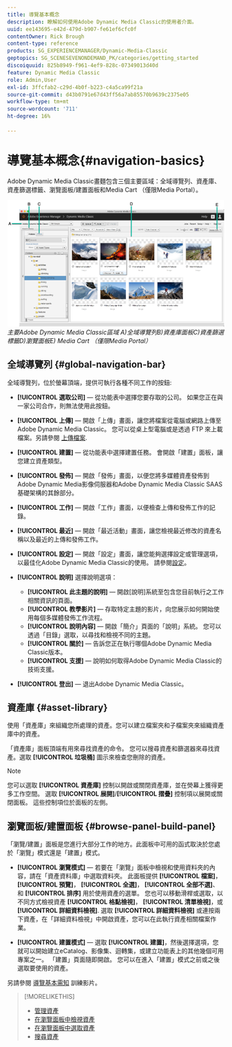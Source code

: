 ```yaml
---
title: 導覽基本概念
description: 瞭解如何使用Adobe Dynamic Media Classic的使用者介面。
uuid: ee143695-e42d-479d-b907-fe61ef6cfc0f
contentOwner: Rick Brough
content-type: reference
products: SG_EXPERIENCEMANAGER/Dynamic-Media-Classic
geptopics: SG_SCENESEVENONDEMAND_PK/categories/getting_started
discoiquuid: 825b8949-f961-4ef9-828c-07349013d40d
feature: Dynamic Media Classic
role: Admin,User
exl-id: 3ffcfab2-c29d-4b0f-b223-c4a5ca99f21a
source-git-commit: d43b0791e67d43ff56a7ab85570b9639c2375e05
workflow-type: tm+mt
source-wordcount: '711'
ht-degree: 16%

---
```


# 導覽基本概念{#navigation-basics}

Adobe Dynamic Media Classic畫麵包含三個主要區域：全域導覽列、資產庫、資產篩選標籤、瀏覽面板/建置面板和Media Cart （僅限Media Portal）。

![導覽基本需知](/help/assets/gs_navigation_basics_popup_popup.png)
*主要Adobe Dynamic Media Classic區域*
*A)全域導覽列B)資產庫面板C)資產篩選標籤D)瀏覽面板E) Media Cart （僅限Media Portal）*

## 全域導覽列 {#global-navigation-bar}

全域導覽列，位於螢幕頂端，提供可執行各種不同工作的按鈕:

* **[!UICONTROL 選取公司]**  — 從功能表中選擇您要存取的公司。 如果您正在與一家公司合作，則無法使用此按鈕。

* **[!UICONTROL 上傳]**  — 開啟「上傳」畫面，讓您將檔案從電腦或網路上傳至Adobe Dynamic Media Classic。 您可以從桌上型電腦或是透過 FTP 來上載檔案。另請參閱 [上傳檔案](/help/uploading-files.md).

* **[!UICONTROL 建置]**  — 從功能表中選擇建置任務。 會開啟「建置」面板，讓您建立資產類型。

* **[!UICONTROL 發佈]**  — 開啟「發佈」畫面，以便您將多媒體資產發佈到Adobe Dynamic Media影像伺服器和Adobe Dynamic Media Classic SAAS基礎架構的其餘部分。

* **[!UICONTROL 工作]**  — 開啟「工作」畫面，以便檢查上傳和發佈工作的記錄。

* **[!UICONTROL 最近]**  — 開啟「最近活動」畫面，讓您檢視最近修改的資產名稱以及最近的上傳和發佈工作。

* **[!UICONTROL 設定]**  — 開啟「設定」畫面，讓您能夠選擇設定或管理選項，以最佳化Adobe Dynamic Media Classic的使用。 請參閱[設定](/help/setup-basics.md)。

* **[!UICONTROL 說明]** 選擇說明選項：

   * **[!UICONTROL 此主題的說明]**  — 開啟[說明]系統至包含您目前執行之工作相關資訊的頁面。
   * **[!UICONTROL 教學影片]**  — 存取特定主題的影片，向您展示如何開始使用每個多媒體發佈工作流程。
   * **[!UICONTROL 說明內容]**  — 開啟「簡介」頁面的「說明」系統。 您可以透過「目錄」選取，以尋找和檢視不同的主題。
   * **[!UICONTROL 關於]**  — 告訴您正在執行哪個Adobe Dynamic Media Classic版本。
   * **[!UICONTROL 支援]**  — 說明如何取得Adobe Dynamic Media Classic的技術支援。

* **[!UICONTROL 登出]**  — 退出Adobe Dynamic Media Classic。

## 資產庫 {#asset-library}

使用「資產庫」來組織您所處理的資產。您可以建立檔案夾和子檔案夾來組織資產庫中的資產。

「資產庫」面板頂端有用來尋找資產的命令。 您可以搜尋資產和篩選器來尋找資產。選取 **[!UICONTROL 垃圾桶]** 圖示來檢查您刪除的資產。

>[!NOTE]
>
>您可以選取 **[!UICONTROL 資產庫]** 控制以開啟或關閉資產庫，並在熒幕上獲得更多工作空間。 選取 **[!UICONTROL 展開]**/**[!UICONTROL 摺疊]** 控制項以展開或關閉面板。 這些控制項位於面板的左側。

## 瀏覽面板/建置面板 {#browse-panel-build-panel}

「瀏覽/建置」面板是您進行大部分工作的地方。此面板中可用的函式取決於您處於「瀏覽」模式還是「建置」模式。

* **[!UICONTROL 瀏覽模式]**  — 若要在「瀏覽」面板中檢視和使用資料夾的內容，請在「資產資料庫」中選取資料夾。 此面板提供 **[!UICONTROL 檔案]**， **[!UICONTROL 預覽]**， **[!UICONTROL 全選]**， **[!UICONTROL 全部不選]**、和 **[!UICONTROL 排序]** 用於使用資產的選單。 您也可以移動滑桿或選取，以不同方式檢視資產 **[!UICONTROL 格點檢視]**， **[!UICONTROL 清單檢視]**，或 **[!UICONTROL 詳細資料檢視]**. 選取 **[!UICONTROL 詳細資料檢視]** 或連按兩下資產，在「詳細資料檢視」中開啟資產，您可以在此執行資產相關檔案作業。

* **[!UICONTROL 建置模式]**  — 選取 **[!UICONTROL 建置]**，然後選擇選項，您就可以開始建立eCatalog、影像集、迴轉集，或建立功能表上的其他幾個可用專案之一。 「建置」頁面隨即開啟。 您可以在進入「建置」模式之前或之後選取要使用的資產。

另請參閱 [導覽基本需知](https://s7d5.scene7.com/s7viewers/html5/VideoViewer.html?videoserverurl=https://s7d5.scene7.com/is/content/&amp;emailurl=https://s7d5.scene7.com/s7/emailFriend&amp;serverUrl=https://s7d5.scene7.com/is/image/&amp;config=Scene7SharedAssets/Universal_HTML5_Video&amp;contenturl=https://s7d5.scene7.com/skins/&amp;asset=S7tutorials/571_Navigation%20Basics_converted%20renamed_Getting%20Started-AVS) 訓練影片。

>[!MORELIKETHIS]
>
>* [管理資產](about-managing-assets.md)
>* [在瀏覽面板中檢視資產](viewing-assets-browse-panel.md#viewing_assets_in_the_browse_panel)
>* [在瀏覽面板中選取資產](selecting-assets-browse-panel.md#selecting_assets_in_the_browse_panel)
>* [搜尋資產](searching-assets.md#searching_assets)

